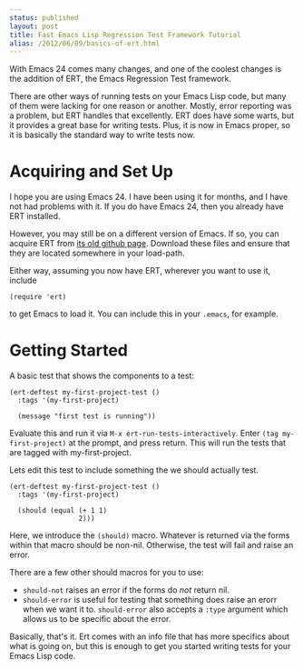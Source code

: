 ```yaml
---
status: published
layout: post
title: Fast Emacs Lisp Regression Test Framework Tutorial
alias: /2012/06/09/basics-of-ert.html
---
```


With Emacs 24 comes many changes, and one of the coolest changes is
the addition of ERT, the Emacs Regression Test framework. 

There are other ways of running tests on your Emacs Lisp code, but
many of them were lacking for one reason or another. Mostly, error
reporting was a problem, but ERT handles that excellently. ERT does
have some 
warts, but it provides a great base for writing tests. Plus, it is now
in Emacs proper, so it is basically the standard way to write tests
now.  

# Acquiring and Set Up #

I hope you are using Emacs 24. I have been using it for months, and I
have not had problems with it. If you do have Emacs 24, then you
already have ERT installed. 

However, you may still be on a different version of Emacs. If so, you
can acquire ERT from 
[its old github page](https://github.com/ohler/ert). 
Download these files and ensure that they are located somewhere in
your load-path. 

Either way, assuming you now have ERT, wherever you want to use it,
include

    (require 'ert)

to get Emacs to load it. You can include this in your `.emacs`, for
example. 


# Getting Started #

A basic test that shows the components to a test:

    (ert-deftest my-first-project-test ()
      :tags '(my-first-project)
      
      (message "first test is running"))


Evaluate this and run it via `M-x ert-run-tests-interactively`. Enter `(tag my-first-project)`
at the prompt, and press return. This will run the tests that are
tagged with my-first-project. 

Lets edit this test to include something the we should actually test. 

    (ert-deftest my-first-project-test ()
      :tags '(my-first-project)
      
      (should (equal (+ 1 1)
                     2)))

Here, we introduce the `(should)` macro. Whatever is returned via the
forms within that macro should be non-nil. Otherwise, the test will
fail and raise an error. 


There are a few other should macros for you to use: 

* `should-not` raises an error if the forms do *not* return nil. 
* `should-error` is useful for testing that something does raise an
  erorr when we want it to. `should-error` also accepts a `:type`
  argument which allows us to be specific about the error. 



Basically, that's it. Ert comes with an info file that has more
specifics about what is going on, but this is enough to get you
started writing tests for your Emacs Lisp code. 

